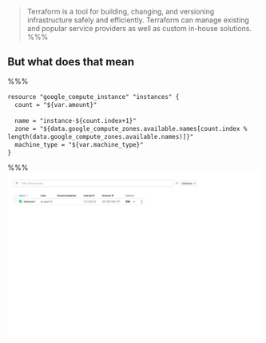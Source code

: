 > Terraform is a tool for building, changing, and versioning infrastructure safely and efficiently. Terraform can manage existing and popular service providers as well as custom in-house solutions.
%%%
## But what does that mean

%%%
```hcl
resource "google_compute_instance" "instances" {
  count = "${var.amount}"

  name = "instance-${count.index+1}"
  zone = "${data.google_compute_zones.available.names[count.index % length(data.google_compute_zones.available.names)]}"
  machine_type = "${var.machine_type}"
}
```
%%%
![google image](assets/one_instance.png)
